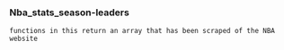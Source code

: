 ### Nba_stats_season-leaders
``` functions in this return an array that has been scraped of the NBA website ```
